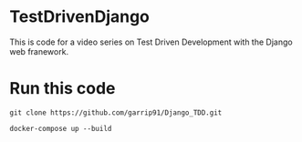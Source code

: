 # TestDrivenDjango
This is code for a video series on Test Driven Development with the Django web franework.


# Run this code
```
git clone https://github.com/garrip91/Django_TDD.git
```

```
docker-compose up --build
```
